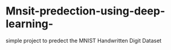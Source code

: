 # Mnsit-predection-using-deep-learning-
 simple project to predect the MNIST Handwritten Digit Dataset
